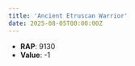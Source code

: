 ```yaml
---
title: 'Ancient Etruscan Warrior'
date: 2025-08-05T00:00:00Z
---
```

- **RAP**: 9130
- **Value**: -1
